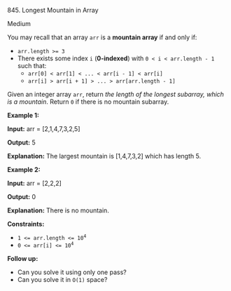 ﻿845\. Longest Mountain in Array

Medium

You may recall that an array `arr` is a **mountain array** if and only if:

*   `arr.length >= 3`
*   There exists some index `i` (**0-indexed**) with `0 < i < arr.length - 1` such that:
    *   `arr[0] < arr[1] < ... < arr[i - 1] < arr[i]`
    *   `arr[i] > arr[i + 1] > ... > arr[arr.length - 1]`

Given an integer array `arr`, return _the length of the longest subarray, which is a mountain_. Return `0` if there is no mountain subarray.

**Example 1:**

**Input:** arr = [2,1,4,7,3,2,5]

**Output:** 5

**Explanation:** The largest mountain is [1,4,7,3,2] which has length 5.

**Example 2:**

**Input:** arr = [2,2,2]

**Output:** 0

**Explanation:** There is no mountain.

**Constraints:**

*   <code>1 <= arr.length <= 10<sup>4</sup></code>
*   <code>0 <= arr[i] <= 10<sup>4</sup></code>

**Follow up:**

*   Can you solve it using only one pass?
*   Can you solve it in `O(1)` space?